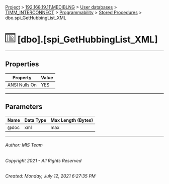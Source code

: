 #### 

[Project](../../../../../index.md) > [192.168.19.11\\MEDIBLNG](../../../../index.md) > [User databases](../../../index.md) > [TIMM_INTERCONNECT](../../index.md) > [Programmability](../index.md) > [Stored Procedures](Stored_Procedures.md) > dbo.spi_GetHubbingList_XML

# ![Stored Procedures](../../../../../Images/StoredProcedure32.png) [dbo].[spi_GetHubbingList_XML]

---

## <a name="#properties"></a>Properties

| Property | Value |
|---|---|
| ANSI Nulls On | YES |


---

## <a name="#parameters"></a>Parameters

| Name | Data Type | Max Length (Bytes) |
|---|---|---|
| @doc | xml | max |


---

###### Author:  MIS Team

###### Copyright 2021 - All Rights Reserved

###### Created: Monday, July 12, 2021 6:27:35 PM

